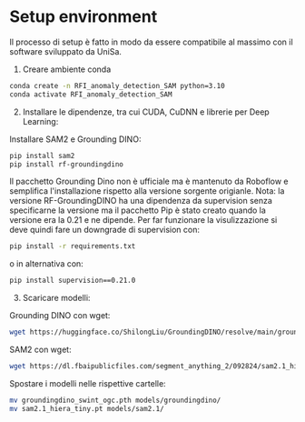 # Setup environment

Il processo di setup è fatto in modo da essere compatibile al massimo con il software sviluppato da UniSa.

1. Creare ambiente conda

```bash
conda create -n RFI_anomaly_detection_SAM python=3.10
conda activate RFI_anomaly_detection_SAM
```

2. Installare le dipendenze, tra cui CUDA, CuDNN e librerie per Deep Learning:

Installare SAM2 e Grounding DINO:

```bash
pip install sam2
pip install rf-groundingdino
```
Il pacchetto Grounding Dino non è ufficiale ma è mantenuto da Roboflow e semplifica l'installazione rispetto alla versione sorgente origianle.
Nota: la versione RF-GroundingDINO ha una dipendenza da supervision senza specificarne la versione ma il pacchetto Pip è stato creato quando la versione era la 0.21 e ne dipende.
Per far funzionare la visulizzazione si deve quindi fare un downgrade di supervision con:

```bash
pip install -r requirements.txt
```

o in alternativa con:

```bash
pip install supervision==0.21.0
```

3. Scaricare modelli:

Grounding DINO con wget:

```bash
wget https://huggingface.co/ShilongLiu/GroundingDINO/resolve/main/groundingdino_swint_ogc.pth
```

SAM2 con wget:

```bash
wget https://dl.fbaipublicfiles.com/segment_anything_2/092824/sam2.1_hiera_tiny.pt
```

Spostare i modelli nelle rispettive cartelle:

```bash
mv groundingdino_swint_ogc.pth models/groundingdino/
mv sam2.1_hiera_tiny.pt models/sam2.1/
``` 